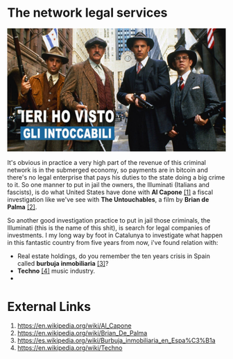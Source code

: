 # The network legal services

![The Untouchables](maxresdefault.jpg)

It's obvious in practice a very high part of the revenue of this criminal network is in the submerged economy, so payments are in bitcoin and there's no legal enterprise that pays his duties to the state doing a big crime to it. So one manner to put in jail the owners, the Illuminati (Italians and fascists), is do what United States have done with **Al Capone** [[1]](https://en.wikipedia.org/wiki/Al_Capone) a fiscal investigation like we've see with **The Untouchables**, a film by **Brian de Palma** [[2]](https://en.wikipedia.org/wiki/Brian_De_Palma).

So another good investigation practice to put in jail those criminals, the Illuminati (this is the name of this shit), is search for legal companies of investments. I my long way by foot in Catalunya to investigate what happen in this fantastic country from five years from now, i've found relation with:

- Real estate holdings, do you remember the ten years crisis in Spain called **burbuja inmobiliaria** [[3]]()?
- **Techno** [[4]](https://en.wikipedia.org/wiki/Techno) music industry.
- 



# External Links

1. https://en.wikipedia.org/wiki/Al_Capone
2. https://en.wikipedia.org/wiki/Brian_De_Palma
3. https://es.wikipedia.org/wiki/Burbuja_inmobiliaria_en_Espa%C3%B1a
4. https://en.wikipedia.org/wiki/Techno